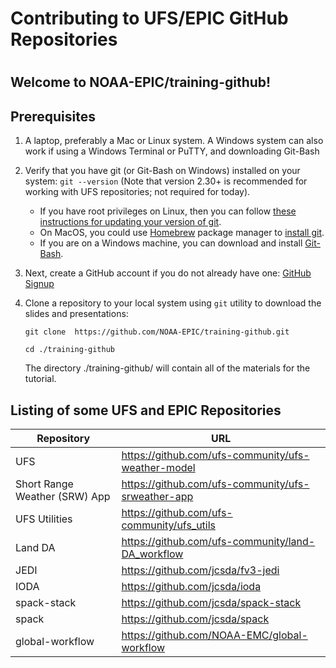 # Contributing to UFS/EPIC GitHub Repositories
# 
## Welcome to NOAA-EPIC/training-github!

## Prerequisites

1. A laptop, preferably a Mac or Linux system.  A Windows system can also work if using a Windows Terminal or PuTTY, and downloading Git-Bash 
2. Verify that you have git (or Git-Bash on Windows) installed on your system: `git --version` (Note that version 2.30+ is recommended for working with UFS repositories; not required for today). 
   - If you have root privileges on Linux, then you can follow [these instructions for updating your version of git](https://git-scm.com/book/en/v2/Getting-Started-Installing-Git).
   - On MacOS, you could use [Homebrew](https://brew.sh/) package manager to [install git](https://formulae.brew.sh/formula/git). 
   - If you are on a Windows machine, you can download and install [Git-Bash](https://git-scm.com/download/win).
3. Next, create a GitHub account if you do not already have one: [GitHub Signup](https://github.com/signup)

4. Clone a repository to your local system using `git` utility to download the slides and presentations:
   
   `git clone  https://github.com/NOAA-EPIC/training-github.git`
   
   `cd ./training-github`
   
    The directory ./training-github/ will contain all of the materials for the tutorial.
    
## Listing of some UFS and EPIC Repositories

| Repository | URL |
| ---------- | --- |
| UFS | https://github.com/ufs-community/ufs-weather-model |
| Short Range Weather (SRW) App | https://github.com/ufs-community/ufs-srweather-app |
| UFS Utilities | https://github.com/ufs-community/ufs_utils |
| Land DA | https://github.com/ufs-community/land-DA_workflow |
| JEDI | https://github.com/jcsda/fv3-jedi |
| IODA | https://github.com/jcsda/ioda |
| spack-stack | https://github.com/jcsda/spack-stack |
| spack | https://github.com/jcsda/spack |
| global-workflow | https://github.com/NOAA-EMC/global-workflow |

